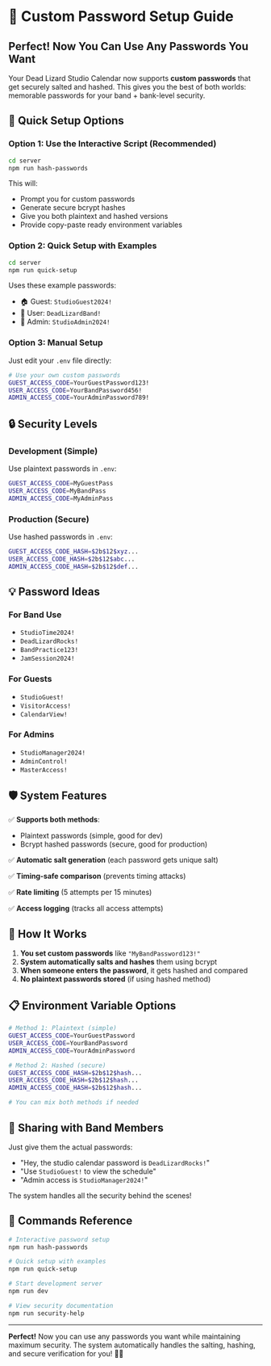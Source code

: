# 🔐 Custom Password Setup Guide

## Perfect! Now You Can Use Any Passwords You Want

Your Dead Lizard Studio Calendar now supports **custom passwords** that get securely salted and hashed. This gives you the best of both worlds: memorable passwords for your band + bank-level security.

## 🚀 Quick Setup Options

### Option 1: Use the Interactive Script (Recommended)
```bash
cd server
npm run hash-passwords
```

This will:
- Prompt you for custom passwords
- Generate secure bcrypt hashes 
- Give you both plaintext and hashed versions
- Provide copy-paste ready environment variables

### Option 2: Quick Setup with Examples
```bash
cd server  
npm run quick-setup
```

Uses these example passwords:
- 🏠 Guest: `StudioGuest2024!`
- 👤 User: `DeadLizardBand!` 
- 🔑 Admin: `StudioAdmin2024!`

### Option 3: Manual Setup
Just edit your `.env` file directly:
```bash
# Use your own custom passwords
GUEST_ACCESS_CODE=YourGuestPassword123!
USER_ACCESS_CODE=YourBandPassword456!
ADMIN_ACCESS_CODE=YourAdminPassword789!
```

## 🔒 Security Levels

### Development (Simple)
Use plaintext passwords in `.env`:
```bash
GUEST_ACCESS_CODE=MyGuestPass
USER_ACCESS_CODE=MyBandPass  
ADMIN_ACCESS_CODE=MyAdminPass
```

### Production (Secure)
Use hashed passwords in `.env`:
```bash
GUEST_ACCESS_CODE_HASH=$2b$12$xyz...
USER_ACCESS_CODE_HASH=$2b$12$abc...
ADMIN_ACCESS_CODE_HASH=$2b$12$def...
```

## 💡 Password Ideas

### For Band Use
- `StudioTime2024!`
- `DeadLizardRocks!`
- `BandPractice123!`
- `JamSession2024!`

### For Guests  
- `StudioGuest!`
- `VisitorAccess!`
- `CalendarView!`

### For Admins
- `StudioManager2024!`
- `AdminControl!`
- `MasterAccess!`

## 🛡️ System Features

✅ **Supports both methods**:
- Plaintext passwords (simple, good for dev)
- Bcrypt hashed passwords (secure, good for production)

✅ **Automatic salt generation** (each password gets unique salt)

✅ **Timing-safe comparison** (prevents timing attacks)

✅ **Rate limiting** (5 attempts per 15 minutes)

✅ **Access logging** (tracks all access attempts)

## 🔄 How It Works

1. **You set custom passwords** like `"MyBandPassword123!"`
2. **System automatically salts and hashes** them using bcrypt
3. **When someone enters the password**, it gets hashed and compared
4. **No plaintext passwords stored** (if using hashed method)

## 📋 Environment Variable Options

```bash
# Method 1: Plaintext (simple)
GUEST_ACCESS_CODE=YourGuestPassword
USER_ACCESS_CODE=YourBandPassword
ADMIN_ACCESS_CODE=YourAdminPassword

# Method 2: Hashed (secure) 
GUEST_ACCESS_CODE_HASH=$2b$12$hash...
USER_ACCESS_CODE_HASH=$2b$12$hash...
ADMIN_ACCESS_CODE_HASH=$2b$12$hash...

# You can mix both methods if needed
```

## 🎵 Sharing with Band Members

Just give them the actual passwords:
- "Hey, the studio calendar password is `DeadLizardRocks!`"
- "Use `StudioGuest!` to view the schedule"
- "Admin access is `StudioManager2024!`"

The system handles all the security behind the scenes!

## 🔧 Commands Reference

```bash
# Interactive password setup
npm run hash-passwords

# Quick setup with examples  
npm run quick-setup

# Start development server
npm run dev

# View security documentation
npm run security-help
```

---

**Perfect!** Now you can use any passwords you want while maintaining maximum security. The system automatically handles the salting, hashing, and secure verification for you! 🎸🔐
